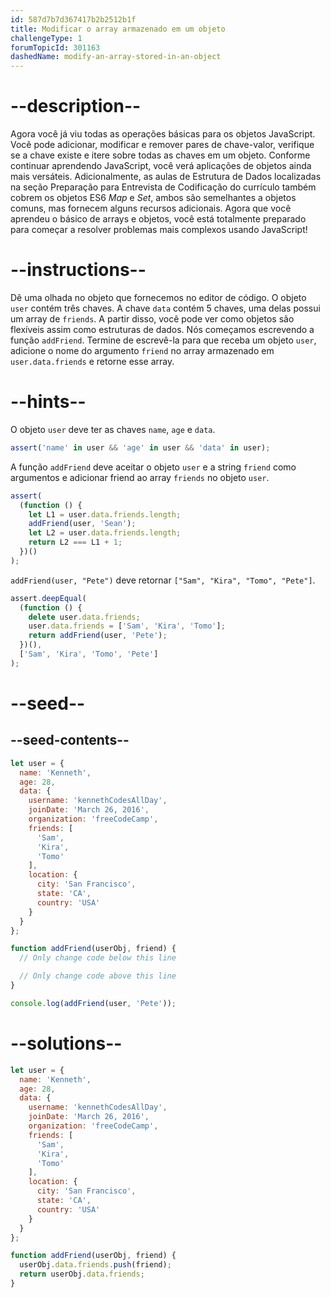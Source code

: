 ```yaml
---
id: 587d7b7d367417b2b2512b1f
title: Modificar o array armazenado em um objeto
challengeType: 1
forumTopicId: 301163
dashedName: modify-an-array-stored-in-an-object
---
```


# --description--

Agora você já viu todas as operações básicas para os objetos JavaScript. Você pode adicionar, modificar e remover pares de chave-valor, verifique se a chave existe e itere sobre todas as chaves em um objeto. Conforme continuar aprendendo JavaScript, você verá aplicações de objetos ainda mais versáteis. Adicionalmente, as aulas de Estrutura de Dados localizadas na seção Preparação para Entrevista de Codificação do currículo também cobrem os objetos ES6 <dfn>Map</dfn> e <dfn>Set</dfn>, ambos são semelhantes a objetos comuns, mas fornecem alguns recursos adicionais. Agora que você aprendeu o básico de arrays e objetos, você está totalmente preparado para começar a resolver problemas mais complexos usando JavaScript!

# --instructions--

Dê uma olhada no objeto que fornecemos no editor de código. O objeto `user` contém três chaves. A chave `data` contém 5 chaves, uma delas possui um array de `friends`. A partir disso, você pode ver como objetos são flexíveis assim como estruturas de dados. Nós começamos escrevendo a função `addFriend`. Termine de escrevê-la para que receba um objeto `user`, adicione o nome do argumento `friend` no array armazenado em `user.data.friends` e retorne esse array.

# --hints--

O objeto `user` deve ter as chaves `name`, `age` e `data`.

```js
assert('name' in user && 'age' in user && 'data' in user);
```

A função `addFriend` deve aceitar o objeto `user` e a string `friend` como argumentos e adicionar friend ao array `friends` no objeto `user`.

```js
assert(
  (function () {
    let L1 = user.data.friends.length;
    addFriend(user, 'Sean');
    let L2 = user.data.friends.length;
    return L2 === L1 + 1;
  })()
);
```

`addFriend(user, "Pete")` deve retornar `["Sam", "Kira", "Tomo", "Pete"]`.

```js
assert.deepEqual(
  (function () {
    delete user.data.friends;
    user.data.friends = ['Sam', 'Kira', 'Tomo'];
    return addFriend(user, 'Pete');
  })(),
  ['Sam', 'Kira', 'Tomo', 'Pete']
);
```

# --seed--

## --seed-contents--

```js
let user = {
  name: 'Kenneth',
  age: 28,
  data: {
    username: 'kennethCodesAllDay',
    joinDate: 'March 26, 2016',
    organization: 'freeCodeCamp',
    friends: [
      'Sam',
      'Kira',
      'Tomo'
    ],
    location: {
      city: 'San Francisco',
      state: 'CA',
      country: 'USA'
    }
  }
};

function addFriend(userObj, friend) {
  // Only change code below this line

  // Only change code above this line
}

console.log(addFriend(user, 'Pete'));
```

# --solutions--

```js
let user = {
  name: 'Kenneth',
  age: 28,
  data: {
    username: 'kennethCodesAllDay',
    joinDate: 'March 26, 2016',
    organization: 'freeCodeCamp',
    friends: [
      'Sam',
      'Kira',
      'Tomo'
    ],
    location: {
      city: 'San Francisco',
      state: 'CA',
      country: 'USA'
    }
  }
};

function addFriend(userObj, friend) {
  userObj.data.friends.push(friend);
  return userObj.data.friends;
}
```
